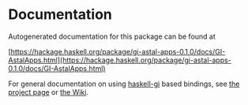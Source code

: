 # Documentation
Autogenerated documentation for this package can be found at

[https://hackage.haskell.org/package/gi-astal-apps-0.1.0/docs/GI-AstalApps.html](https://hackage.haskell.org/package/gi-astal-apps-0.1.0/docs/GI-AstalApps.html)

For general documentation on using [haskell-gi](https://github.com/haskell-gi/haskell-gi) based bindings, see [the project page](https://github.com/haskell-gi/haskell-gi) or [the Wiki](https://github.com/haskell-gi/haskell-gi/wiki).
